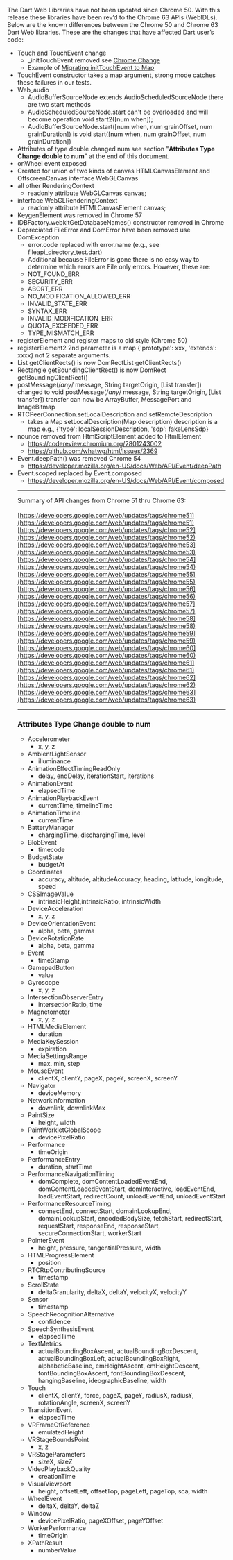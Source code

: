 The Dart Web Libraries have not been updated since Chrome 50.  With this release these libraries have been rev’d to the Chrome 63 APIs (WebIDLs).  Below are the known differences between the Chrome 50 and Chrome 63 Dart Web libraries.  These are the changes that have affected Dart user’s code:

* Touch and TouchEvent change
    - _initTouchEvent removed see [Chrome Change](https://www.chromestatus.com/features/4923255479599104)
    - Example of [Migrating initTouchEvent to Map](https://developers.google.com/web/updates/2016/09/chrome-54-deprecations#use_of_inittouchevent_is_removed)
* TouchEvent constructor takes a map argument, strong mode catches these failures in our tests.
* Web_audio
    - AudioBufferSourceNode extends AudioScheduledSourceNode there are two start methods
    - AudioScheduledSourceNode.start can't be overloaded and will become operation void start2([num when]);
    - AudioBufferSourceNode.start([num when, num grainOffset, num grainDuration]) is void start([num when, num grainOffset, num grainDuration])
* Attributes of type double changed num see section "**Attributes Type Change double to num**" at the end of this document.
* onWheel event exposed
* Created for union of two kinds of canvas HTMLCanvasElement and OffscreenCanvas interface WebGLCanvas
* all other RenderingContext
    - readonly attribute WebGLCanvas canvas;
* interface WebGLRenderingContext
    - readonly attribute HTMLCanvasElement canvas;
* KeygenElement was removed in Chrome 57
* IDBFactory.webkitGetDatabaseNames() constructor removed in Chrome
* Depreciated FileError and DomError have been removed use DomException
    - error.code replaced with error.name  (e.g., see fileapi_directory_test.dart)
    - Additional because FileError is gone there is no easy way to determine which errors are File only errors.  However, these are:
    - NOT_FOUND_ERR
    - SECURITY_ERR
    - ABORT_ERR
    - NO_MODIFICATION_ALLOWED_ERR
    - INVALID_STATE_ERR
    - SYNTAX_ERR
    - INVALID_MODIFICATION_ERR
    - QUOTA_EXCEEDED_ERR
    - TYPE_MISMATCH_ERR
* registerElement and register maps to old style (Chrome 50)
* registerElement2 2nd parameter is a map {'prototype': xxx, 'extends': xxxx} not 2 separate arguments.
* List<Rectangle> getClientRects() is now DomRectList getClientRects()
* Rectangle getBoundingClientRect() is now DomRect getBoundingClientRect()
* postMessage(/*any*/ message, String targetOrigin, [List<MessagePort> transfer]) changed to void postMessage(/*any*/ message, String targetOrigin, [List<Object> transfer]) transfer can now be ArrayBuffer, MessagePort and ImageBitmap
* RTCPeerConnection.setLocalDescription and setRemoteDescription
    - takes a Map setLocalDescription(Map description) description is a map e.g.,  {'type': localSessionDescription, 'sdp': fakeLensSdp}
* nounce removed from HtmlScriptElement added to HtmlElement
    - https://codereview.chromium.org/2801243002
    - https://github.com/whatwg/html/issues/2369
* Event.deepPath() was removed Chrome 54
    - https://developer.mozilla.org/en-US/docs/Web/API/Event/deepPath
* Event.scoped replaced by Event.composed
    - https://developer.mozilla.org/en-US/docs/Web/API/Event/composed

***
Summary of API changes from Chrome 51 thru Chrome 63:
<br><br>
[https://developers.google.com/web/updates/tags/chrome51](https://developers.google.com/web/updates/tags/chrome51)
<br>
[https://developers.google.com/web/updates/tags/chrome52](https://developers.google.com/web/updates/tags/chrome52)
<br>
[https://developers.google.com/web/updates/tags/chrome53](https://developers.google.com/web/updates/tags/chrome53)
<br>
[https://developers.google.com/web/updates/tags/chrome54](https://developers.google.com/web/updates/tags/chrome54)
<br>
[https://developers.google.com/web/updates/tags/chrome55](https://developers.google.com/web/updates/tags/chrome55)
<br>
[https://developers.google.com/web/updates/tags/chrome56](https://developers.google.com/web/updates/tags/chrome56)
<br>
[https://developers.google.com/web/updates/tags/chrome57](https://developers.google.com/web/updates/tags/chrome57)
<br>
[https://developers.google.com/web/updates/tags/chrome58](https://developers.google.com/web/updates/tags/chrome58)
<br>
[https://developers.google.com/web/updates/tags/chrome59](https://developers.google.com/web/updates/tags/chrome59)
<br>
[https://developers.google.com/web/updates/tags/chrome60](https://developers.google.com/web/updates/tags/chrome60)
<br>
[https://developers.google.com/web/updates/tags/chrome61](https://developers.google.com/web/updates/tags/chrome61)
<br>
[https://developers.google.com/web/updates/tags/chrome62](https://developers.google.com/web/updates/tags/chrome62)
<br>
[https://developers.google.com/web/updates/tags/chrome63](https://developers.google.com/web/updates/tags/chrome63)
<br>

***
### Attributes Type Change double to num
* Accelerometer
    - x, y, z
* AmbientLightSensor
    - illuminance
* AnimationEffectTimingReadOnly
    - delay, endDelay, iterationStart, iterations
* AnimationEvent
    - elapsedTime
* AnimationPlaybackEvent
    - currentTime, timelineTime
* AnimationTimeline
    - currentTime
* BatteryManager
    - chargingTime, dischargingTime, level
* BlobEvent
    - timecode
* BudgetState
    - budgetAt
* Coordinates
    - accuracy, altitude, altitudeAccuracy, heading, latitude, longitude, speed
* CSSImageValue
    - intrinsicHeight,intrinsicRatio, intrinsicWidth
* DeviceAcceleration
    - x, y, z
* DeviceOrientationEvent
    - alpha, beta, gamma
* DeviceRotationRate
    - alpha, beta, gamma
* Event
    - timeStamp
* GamepadButton
    - value
* Gyroscope
    - x, y, z
* IntersectionObserverEntry
    - intersectionRatio, time
* Magnetometer
    - x, y, z
* HTMLMediaElement
    - duration
* MediaKeySession
    - expiration
* MediaSettingsRange
    - max. min, step
* MouseEvent
    - clientX, clientY, pageX, pageY, screenX, screenY
* Navigator
    - deviceMemory
* NetworkInformation
    - downlink, downlinkMax
* PaintSize
    - height, width
* PaintWorkletGlobalScope
    - devicePixelRatio
* Performance
    - timeOrigin
* PerformanceEntry
    - duration, startTime
* PerformanceNavigationTiming
    - domComplete, domContentLoadedEventEnd, domContentLoadedEventStart, domInteractive, loadEventEnd, loadEventStart, redirectCount, unloadEventEnd, unloadEventStart
* PerformanceResourceTiming
    - connectEnd, connectStart, domainLookupEnd, domainLookupStart, encodedBodySize, fetchStart, redirectStart, requestStart, responseEnd, responseStart, secureConnectionStart, workerStart
* PointerEvent
    - height, pressure, tangentialPressure, width
* HTMLProgressElement
    - position
* RTCRtpContributingSource
    - timestamp
* ScrollState
    - deltaGranularity, deltaX, deltaY, velocityX, velocityY
* Sensor
    - timestamp
* SpeechRecognitionAlternative
    - confidence
* SpeechSynthesisEvent
    - elapsedTime
* TextMetrics
    - actualBoundingBoxAscent, actualBoundingBoxDescent, actualBoundingBoxLeft, actualBoundingBoxRight, alphabeticBaseline, emHeightAscent, emHeightDescent, fontBoundingBoxAscent, fontBoundingBoxDescent, hangingBaseline, ideographicBaseline, width
* Touch
    - clientX, clientY, force, pageX, pageY, radiusX, radiusY, rotationAngle, screenX, screenY
* TransitionEvent
    - elapsedTime
* VRFrameOfReference
    - emulatedHeight
* VRStageBoundsPoint
    - x, z
* VRStageParameters
    - sizeX, sizeZ
* VideoPlaybackQuality
    - creationTime
* VisualViewport
    - height, offsetLeft, offsetTop, pageLeft, pageTop, sca, width
* WheelEvent
    - deltaX, deltaY, deltaZ
* Window
    - devicePixelRatio, pageXOffset, pageYOffset
* WorkerPerformance
    - timeOrigin
* XPathResult
    - numberValue